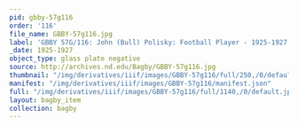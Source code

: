 ```yaml
---
pid: gbby-57g116
order: '116'
file_name: GBBY-57g116.jpg
label: 'GBBY 57G/116: John (Bull) Polisky: Football Player - 1925-1927'
_date: 1925-1927
object_type: glass plate negative
source: http://archives.nd.edu/Bagby/GBBY-57g116.jpg
thumbnail: "/img/derivatives/iiif/images/GBBY-57g116/full/250,/0/default.jpg"
manifest: "/img/derivatives/iiif/images/GBBY-57g116/manifest.json"
full: "/img/derivatives/iiif/images/GBBY-57g116/full/1140,/0/default.jpg"
layout: bagby_item
collection: bagby
---
```

